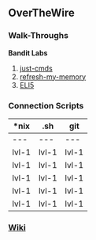 ## OverTheWire

### Walk-Throughs
**Bandit Labs**  
1. [just-cmds](https://github.com/aRustyDev/OverTheWire/tree/main/01-bandit/walkthroughs/just-cmds)
2. [refresh-my-memory](https://github.com/aRustyDev/OverTheWire/tree/main/01-bandit/walkthroughs/refresh-my-memory)
3. [ELI5](https://github.com/aRustyDev/OverTheWire/tree/main/01-bandit/walkthroughs/ELI5)

### Connection Scripts
| *nix  | .sh   | git   |
|-------|-------|-------|
| ---   | ---   | ---   |
| lvl-1 | lvl-1 | lvl-1 |
| lvl-1 | lvl-1 | lvl-1 |
| lvl-1 | lvl-1 | lvl-1 |
| lvl-1 | lvl-1 | lvl-1 |
| lvl-1 | lvl-1 | lvl-1 |

### [Wiki](https://github.com/aRustyDev/OverTheWire/wiki)

 [lvl-1]: https://github.com/aRustyDev/OverTheWire/tree/main/01-bandit/walkthroughs/ELI5/soln-00-01.md  "Lvl-1 Walk-Through"
 [lvl-2]: https://github.com/aRustyDev/OverTheWire/tree/main/01-bandit/walkthroughs/ELI5/soln-00-01.md  "Lvl-2 Walk-Through"
 [lvl-3]: https://github.com/aRustyDev/OverTheWire/tree/main/01-bandit/walkthroughs/ELI5/soln-00-01.md  "Lvl-3 Walk-Through"
 [lvl-4]: https://github.com/aRustyDev/OverTheWire/tree/main/01-bandit/walkthroughs/ELI5/soln-00-01.md  "Lvl-4 Walk-Through"
 [lvl-5]: https://github.com/aRustyDev/OverTheWire/tree/main/01-bandit/walkthroughs/ELI5/soln-00-01.md  "Lvl-5 Walk-Through"
 [lvl-6]: https://github.com/aRustyDev/OverTheWire/tree/main/01-bandit/walkthroughs/ELI5/soln-00-01.md  "Lvl-6 Walk-Through"
 [lvl-7]: https://github.com/aRustyDev/OverTheWire/tree/main/01-bandit/walkthroughs/ELI5/soln-00-01.md  "Lvl-7 Walk-Through"
 [lvl-8]: https://github.com/aRustyDev/OverTheWire/tree/main/01-bandit/walkthroughs/ELI5/soln-00-01.md  "Lvl-8 Walk-Through"
 [lvl-9]: https://github.com/aRustyDev/OverTheWire/tree/main/01-bandit/walkthroughs/ELI5/soln-00-01.md  "Lvl-9 Walk-Through"
[lvl-10]: https://github.com/aRustyDev/OverTheWire/tree/main/01-bandit/walkthroughs/ELI5/soln-00-01.md "Lvl-10 Walk-Through"
[lvl-11]: https://github.com/aRustyDev/OverTheWire/tree/main/01-bandit/walkthroughs/ELI5/soln-00-01.md "Lvl-11 Walk-Through"
[lvl-12]: https://github.com/aRustyDev/OverTheWire/tree/main/01-bandit/walkthroughs/ELI5/soln-00-01.md "Lvl-12 Walk-Through"
[lvl-13]: https://github.com/aRustyDev/OverTheWire/tree/main/01-bandit/walkthroughs/ELI5/soln-00-01.md "Lvl-13 Walk-Through"
[lvl-14]: https://github.com/aRustyDev/OverTheWire/tree/main/01-bandit/walkthroughs/ELI5/soln-00-01.md "Lvl-14 Walk-Through"
[lvl-15]: https://github.com/aRustyDev/OverTheWire/tree/main/01-bandit/walkthroughs/ELI5/soln-00-01.md "Lvl-15 Walk-Through"
[lvl-16]: https://github.com/aRustyDev/OverTheWire/tree/main/01-bandit/walkthroughs/ELI5/soln-00-01.md "Lvl-16 Walk-Through"
[lvl-17]: https://github.com/aRustyDev/OverTheWire/tree/main/01-bandit/walkthroughs/ELI5/soln-00-01.md "Lvl-17 Walk-Through"
[lvl-18]: https://github.com/aRustyDev/OverTheWire/tree/main/01-bandit/walkthroughs/ELI5/soln-00-01.md "Lvl-18 Walk-Through"
[lvl-19]: https://github.com/aRustyDev/OverTheWire/tree/main/01-bandit/walkthroughs/ELI5/soln-00-01.md "Lvl-19 Walk-Through"
[lvl-20]: https://github.com/aRustyDev/OverTheWire/tree/main/01-bandit/walkthroughs/ELI5/soln-00-01.md "Lvl-20 Walk-Through"
[lvl-21]: https://github.com/aRustyDev/OverTheWire/tree/main/01-bandit/walkthroughs/ELI5/soln-00-01.md "Lvl-21 Walk-Through"
[lvl-22]: https://github.com/aRustyDev/OverTheWire/tree/main/01-bandit/walkthroughs/ELI5/soln-00-01.md "Lvl-22 Walk-Through"
[lvl-23]: https://github.com/aRustyDev/OverTheWire/tree/main/01-bandit/walkthroughs/ELI5/soln-00-01.md "Lvl-23 Walk-Through"
[lvl-24]: https://github.com/aRustyDev/OverTheWire/tree/main/01-bandit/walkthroughs/ELI5/soln-00-01.md "Lvl-24 Walk-Through"
[lvl-25]: https://github.com/aRustyDev/OverTheWire/tree/main/01-bandit/walkthroughs/ELI5/soln-00-01.md "Lvl-25 Walk-Through"
[lvl-26]: https://github.com/aRustyDev/OverTheWire/tree/main/01-bandit/walkthroughs/ELI5/soln-00-01.md "Lvl-26 Walk-Through"
[lvl-27]: https://github.com/aRustyDev/OverTheWire/tree/main/01-bandit/walkthroughs/ELI5/soln-00-01.md "Lvl-27 Walk-Through"
[lvl-28]: https://github.com/aRustyDev/OverTheWire/tree/main/01-bandit/walkthroughs/ELI5/soln-00-01.md "Lvl-28 Walk-Through"
[lvl-29]: https://github.com/aRustyDev/OverTheWire/tree/main/01-bandit/walkthroughs/ELI5/soln-00-01.md "Lvl-29 Walk-Through"
[lvl-30]: https://github.com/aRustyDev/OverTheWire/tree/main/01-bandit/walkthroughs/ELI5/soln-00-01.md "Lvl-30 Walk-Through"
[lvl-31]: https://github.com/aRustyDev/OverTheWire/tree/main/01-bandit/walkthroughs/ELI5/soln-00-01.md "Lvl-31 Walk-Through"
[lvl-32]: https://github.com/aRustyDev/OverTheWire/tree/main/01-bandit/walkthroughs/ELI5/soln-00-01.md "Lvl-32 Walk-Through"
[lvl-33]: https://github.com/aRustyDev/OverTheWire/tree/main/01-bandit/walkthroughs/ELI5/soln-00-01.md "Lvl-33 Walk-Through"
